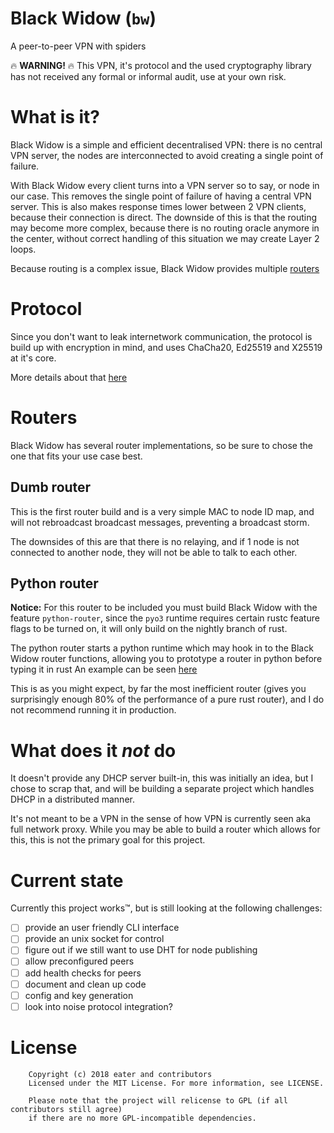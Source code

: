 # Black Widow (`bw`)

A peer-to-peer VPN with spiders

🔥 **WARNING!** 🔥 This VPN, it's protocol and the used cryptography library has not
received any formal or informal audit, use at your own risk.

# What is it?

Black Widow is a simple and efficient decentralised VPN: there is no central VPN server,
the nodes are interconnected to avoid creating a single point of failure.

With Black Widow every client turns into a VPN server so to say, or node in our case.
This removes the single point of failure of having a central VPN server. This is also
makes response times lower between 2 VPN clients, because their connection is direct.
The downside of this is that the routing may become more complex, because there is no
routing oracle anymore in the center, without correct handling of this situation we may
create Layer 2 loops.

Because routing is a complex issue, Black Widow provides multiple [routers](#routers)

# Protocol

Since you don't want to leak internetwork communication, the protocol is build up with
encryption in mind, and uses ChaCha20, Ed25519 and X25519 at it's core.

More details about that [here](docs/protocol.md)

# Routers

Black Widow has several router implementations, so be sure to chose the one that fits your
use case best.

## Dumb router

This is the first router build and is a very simple MAC to node ID map, and will not
rebroadcast broadcast messages, preventing a broadcast storm.

The downsides of this are that there is no relaying, and if 1 node is not connected to
another node, they will not be able to talk to each other.

## Python router

**Notice:** For this router to be included you must build Black Widow with the feature
`python-router`, since the `pyo3` runtime requires certain rustc feature flags to be turned
on, it will only build on the nightly branch of rust.

The python router starts a python runtime which may hook in to the Black Widow router
functions, allowing you to prototype a router in python before typing it in rust
An example can be seen [here](python/example_router.py)

This is as you might expect, by far the most inefficient router (gives you surprisingly
enough 80% of the performance of a pure rust router), and I do not recommend running it
in production.

# What does it *not* do

It doesn't provide any DHCP server built-in, this was initially an idea, but I chose to
scrap that, and will be building a separate project which handles DHCP in a distributed
manner.

It's not meant to be a VPN in the sense of how VPN is currently seen aka full network proxy.
While you may be able to build a router which allows for this, this is not the primary goal
for this project.

# Current state

Currently this project works™, but is still looking at the following challenges:

- [ ] provide an user friendly CLI interface
- [ ] provide an unix socket for control
- [ ] figure out if we still want to use DHT for node publishing
- [ ] allow preconfigured peers
- [ ] add health checks for peers
- [ ] document and clean up code
- [ ] config and key generation
- [ ] look into noise protocol integration?

# License

```
    Copyright (c) 2018 eater and contributors
    Licensed under the MIT License. For more information, see LICENSE.

    Please note that the project will relicense to GPL (if all contributors still agree)
    if there are no more GPL-incompatible dependencies.
```
